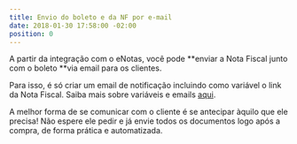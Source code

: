 ```yaml
---
title: Envio do boleto e da NF por e-mail
date: 2018-01-30 17:58:00 -02:00
position: 0
---
```


A partir da integração com o eNotas, você pode **enviar a Nota Fiscal junto com o boleto **via email para os clientes.

Para isso, é só criar um email de notificação incluindo como variável o link da Nota Fiscal. Saiba mais sobre variáveis e emails [aqui](http://boletosimples-features.siteleaf.net/notificacoes-por-e-mail/variaveis-de-substituicao/).

A melhor forma de se comunicar com o cliente é se antecipar àquilo que ele precisa! Não espere ele pedir e já envie todos os documentos logo após a compra, de forma prática e automatizada.
